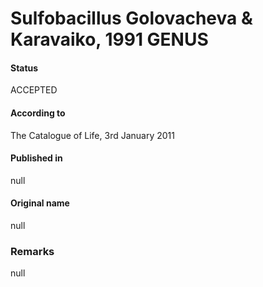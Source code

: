 # Sulfobacillus Golovacheva & Karavaiko, 1991 GENUS

#### Status
ACCEPTED

#### According to
The Catalogue of Life, 3rd January 2011

#### Published in
null

#### Original name
null

### Remarks
null